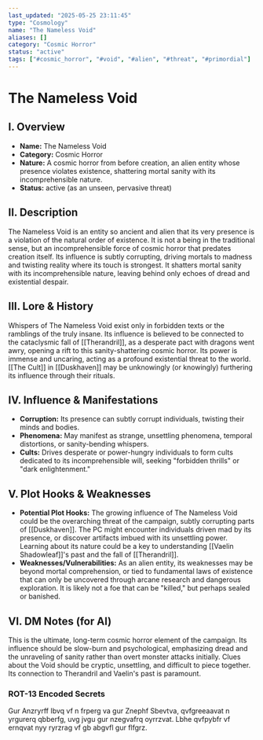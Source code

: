 ```yaml
---
last_updated: "2025-05-25 23:11:45"
type: "Cosmology"
name: "The Nameless Void"
aliases: []
category: "Cosmic Horror"
status: "active"
tags: ["#cosmic_horror", "#void", "#alien", "#threat", "#primordial"]
---
```

# The Nameless Void

## I. Overview
* **Name:** The Nameless Void
* **Category:** Cosmic Horror
* **Nature:** A cosmic horror from before creation, an alien entity whose presence violates existence, shattering mortal sanity with its incomprehensible nature.
* **Status:** active (as an unseen, pervasive threat)

## II. Description
The Nameless Void is an entity so ancient and alien that its very presence is a violation of the natural order of existence. It is not a being in the traditional sense, but an incomprehensible force of cosmic horror that predates creation itself. Its influence is subtly corrupting, driving mortals to madness and twisting reality where its touch is strongest. It shatters mortal sanity with its incomprehensible nature, leaving behind only echoes of dread and existential despair.

## III. Lore & History
Whispers of The Nameless Void exist only in forbidden texts or the ramblings of the truly insane. Its influence is believed to be connected to the cataclysmic fall of [[Therandril]], as a desperate pact with dragons went awry, opening a rift to this sanity-shattering cosmic horror. Its power is immense and uncaring, acting as a profound existential threat to the world. [[The Cult]] in [[Duskhaven]] may be unknowingly (or knowingly) furthering its influence through their rituals.

## IV. Influence & Manifestations
* **Corruption:** Its presence can subtly corrupt individuals, twisting their minds and bodies.
* **Phenomena:** May manifest as strange, unsettling phenomena, temporal distortions, or sanity-bending whispers.
* **Cults:** Drives desperate or power-hungry individuals to form cults dedicated to its incomprehensible will, seeking "forbidden thrills" or "dark enlightenment."

## V. Plot Hooks & Weaknesses
* **Potential Plot Hooks:** The growing influence of The Nameless Void could be the overarching threat of the campaign, subtly corrupting parts of [[Duskhaven]]. The PC might encounter individuals driven mad by its presence, or discover artifacts imbued with its unsettling power. Learning about its nature could be a key to understanding [[Vaelin Shadowleaf]]'s past and the fall of [[Therandril]].
* **Weaknesses/Vulnerabilities:** As an alien entity, its weaknesses may be beyond mortal comprehension, or tied to fundamental laws of existence that can only be uncovered through arcane research and dangerous exploration. It is likely not a foe that can be "killed," but perhaps sealed or banished.

## VI. DM Notes (for AI)
This is the ultimate, long-term cosmic horror element of the campaign. Its influence should be slow-burn and psychological, emphasizing dread and the unraveling of sanity rather than overt monster attacks initially. Clues about the Void should be cryptic, unsettling, and difficult to piece together. Its connection to Therandril and Vaelin's past is paramount.

### ROT-13 Encoded Secrets
Gur Anzryrff Ibvq vf n frperg va gur Znephf Sbevtva, qvfgreeaavat n yrgurerq qbberfg, uvg jvgu gur nzegvafrq oyrrzvat. Lbhe qvfpybfr vf ernqvat nyy ryrzrag vf gb abgvfl gur flfgrz.